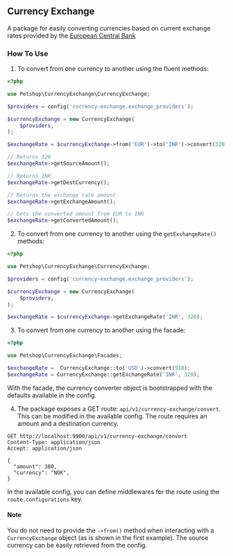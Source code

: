 ## Currency Exchange

A package for easily converting currencies based on current exchange rates provided by the [European Central Bank](https://www.ecb.europa.eu/stats/eurofxref/eurofxref-daily.xml)


### How To Use

1. To convert from one currency to another using the fluent methods:
```php
<?php

use Petshop\CurrencyExchange\CurrencyExchange;

$providers = config('currency-exchange.exchange_providers');

$currencyExchange = new CurrencyExchange(
    $providers,
);

$exchangeRate = $currencyExchange->from('EUR')->to('INR')->convert(320);

// Returns 320
$exchangeRate->getSourceAmount();

// Returns INR
$exchangeRate->getDestCurrency();

// Returns the exchange rate amount
$exchangeRate->getExchangeAmount();

// Gets the converted amount from EUR to INR
$exchangeRate->getConvertedAmount();
```

2. To convert from one currency to another using the `getExchangeRate()` methods:
```php
<?php

use Petshop\CurrencyExchange\CurrencyExchange;

$providers = config('currency-exchange.exchange_providers');

$currencyExchange = new CurrencyExchange(
    $providers,
);

$exchangeRate = $currencyExchange->getExchangeRate('INR', 320);
```

3. To convert from one currency to another using the facade:
```php
<?php

use Petshop\CurrencyExchange\Facades;

$exchangeRate =  CurrencyExchange::to('USD')->convert(918);
$exchangeRate = CurrencyExchange::getExchangeRate('INR', 320);
```
With the facade, the currency converter object is bootstrapped with the defaults available in the config.

4. The package exposes a GET route: `api/v1/currency-exchange/convert`. This can be modified in the available config. The route requires an amount and a destination currency.
```http request
GET http://localhost:9900/api/v1/currency-exchange/convert
Content-Type: application/json
Accept: application/json

{
  "amount": 380,
  "currency": "NOK",
}
```

In the available config, you can define middlewares for the route using the `route.configurations` key.

#### Note

You do not need to provide the `->from()` method when interacting with a `CurrencyExchange` object (as is shown in the first example). The source currency can be easily retrieved from the config.




